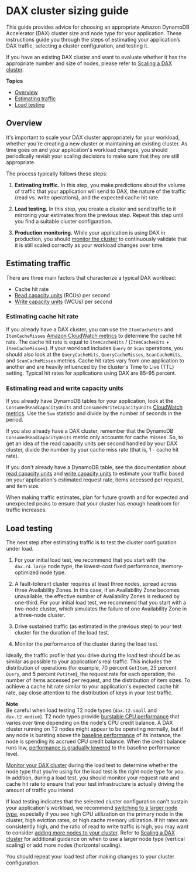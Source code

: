 # DAX cluster sizing guide<a name="DAX.sizing-guide"></a>

This guide provides advice for choosing an appropriate Amazon DynamoDB Accelerator \(DAX\) cluster size and node type for your application\. These instructions guide you through the steps of estimating your application’s DAX traffic, selecting a cluster configuration, and testing it\.

If you have an existing DAX cluster and want to evaluate whether it has the appropriate number and size of nodes, please refer to [Scaling a DAX cluster](DAX.cluster-management.md#DAX.cluster-management.scaling)\.

**Topics**
+ [Overview](#DAX.sizing-guide.overview)
+ [Estimating traffic](#DAX.sizing-guide.estimating-traffic)
+ [Load testing](#DAX.sizing-guide.load-testing)

## Overview<a name="DAX.sizing-guide.overview"></a>

It's important to scale your DAX cluster appropriately for your workload, whether you're creating a new cluster or maintaining an existing cluster\. As time goes on and your application's workload changes, you should periodically revisit your scaling decisions to make sure that they are still appropriate\.

The process typically follows these steps:

1. **Estimating traffic\.** In this step, you make predictions about the volume of traffic that your application will send to DAX, the nature of the traffic \(read vs\. write operations\), and the expected cache hit rate\.

1. **Load testing\.** In this step, you create a cluster and send traffic to it mirroring your estimates from the previous step\. Repeat this step until you find a suitable cluster configuration\.

1. **Production monitoring\.** While your application is using DAX in production, you should [monitor the cluster](DAX.Monitoring.md) to continuously validate that it is still scaled correctly as your workload changes over time\.

## Estimating traffic<a name="DAX.sizing-guide.estimating-traffic"></a>

There are three main factors that characterize a typical DAX workload:
+ Cache hit rate
+ [Read capacity units](ProvisionedThroughput.md#ProvisionedThroughput.CapacityUnits.Read) \(RCUs\) per second
+ [Write capacity units](ProvisionedThroughput.md#ProvisionedThroughput.CapacityUnits.Write) \(WCUs\) per second

### Estimating cache hit rate<a name="DAX.sizing-guide.estimating-traffic.hit-rate"></a>

If you already have a DAX cluster, you can use the `ItemCacheHits` and `ItemCacheMisses` [Amazon CloudWatch metrics](dax-metrics-dimensions-dax.md) to determine the cache hit rate\. The cache hit rate is equal to `ItemCacheHits` / \(`ItemCacheHits` \+ `ItemCacheMisses`\)\. If your workload includes `Query` or `Scan` operations, you should also look at the `QueryCacheHits`, `QueryCacheMisses`, `ScanCacheHits`, and `ScanCacheMisses` metrics\. Cache hit rates vary from one application to another and are heavily influenced by the cluster's Time to Live \(TTL\) setting\. Typical hit rates for applications using DAX are 85–95 percent\.

### Estimating read and write capacity units<a name="DAX.sizing-guide.estimating-traffic.rcu-wcu"></a>

If you already have DynamoDB tables for your application, look at the `ConsumedReadCapacityUnits` and `ConsumedWriteCapacityUnits` [CloudWatch metrics](dax-metrics-dimensions-dax.md)\. Use the `Sum` statistic and divide by the number of seconds in the period\.

If you also already have a DAX cluster, remember that the DynamoDB `ConsumedReadCapacityUnits` metric only accounts for cache misses\. So, to get an idea of the read capacity units per second handled by your DAX cluster, divide the number by your cache miss rate \(that is, 1 \- cache hit rate\)\.

If you don't already have a DynamoDB table, see the documentation about [read capacity units](ProvisionedThroughput.md#ProvisionedThroughput.CapacityUnits.Read) and [write capacity units](ProvisionedThroughput.md#ProvisionedThroughput.CapacityUnits.Write) to estimate your traffic based on your application's estimated request rate, items accessed per request, and item size\.

When making traffic estimates, plan for future growth and for expected and unexpected peaks to ensure that your cluster has enough headroom for traffic increases\.

## Load testing<a name="DAX.sizing-guide.load-testing"></a>

The next step after estimating traffic is to test the cluster configuration under load\.

1. For your initial load test, we recommend that you start with the `dax.r4.large` node type, the lowest\-cost fixed performance, memory\-optimized node type\.

1. A fault\-tolerant cluster requires at least three nodes, spread across three Availability Zones\. In this case, if an Availability Zone becomes unavailable, the effective number of Availability Zones is reduced by one\-third\. For your initial load test, we recommend that you start with a two\-node cluster, which simulates the failure of one Availability Zone in a three\-node cluster\.

1. Drive sustained traffic \(as estimated in the previous step\) to your test cluster for the duration of the load test\.

1. Monitor the performance of the cluster during the load test\.

Ideally, the traffic profile that you drive during the load test should be as similar as possible to your application's real traffic\. This includes the distribution of operations \(for example, 70 percent `GetItem`, 25 percent `Query`, and 5 percent `PutItem`\), the request rate for each operation, the number of items accessed per request, and the distribution of item sizes\. To achieve a cache hit rate similar to your application's expected cache hit rate, pay close attention to the distribution of keys in your test traffic\.

**Note**  
Be careful when load testing T2 node types \(`dax.t2.small` and `dax.t2.medium`\)\. T2 node types provide [burstable CPU performance](https://docs.aws.amazon.com/AWSEC2/latest/UserGuide/burstable-performance-instances.html) that varies over time depending on the node's CPU credit balance\. A DAX cluster running on T2 nodes might appear to be operating normally, but if any node is bursting above the [baseline performance](https://docs.aws.amazon.com/AWSEC2/latest/UserGuide/burstable-credits-baseline-concepts.html) of its instance, the node is spending its accrued CPU credit balance\. When the credit balance runs low, [performance is gradually lowered](https://docs.aws.amazon.com/AWSEC2/latest/UserGuide/burstable-performance-instances-standard-mode.html) to the baseline performance level\.

[Monitor your DAX cluster](DAX.Monitoring.md) during the load test to determine whether the node type that you're using for the load test is the right node type for you\. In addition, during a load test, you should monitor your request rate and cache hit rate to ensure that your test infrastructure is actually driving the amount of traffic you intend\.

If load testing indicates that the selected cluster configuration can't sustain your application's workload, we recommend [switching to a larger node type](DAX.cluster-management.md#DAX.cluster-management.scaling.node-types), especially if you see high CPU utilization on the primary node in the cluster, high eviction rates, or high cache memory utilization\. If hit rates are consistently high, and the ratio of read to write traffic is high, you may want to consider [adding more nodes to your cluster](DAX.cluster-management.md#DAX.cluster-management.scaling.read-scaling)\. Refer to [Scaling a DAX cluster](DAX.cluster-management.md#DAX.cluster-management.scaling) for additional guidance on when to use a larger node type \(vertical scaling\) or add more nodes \(horizontal scaling\)\.

You should repeat your load test after making changes to your cluster configuration\.